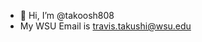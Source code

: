 - 👋 Hi, I’m @takoosh808
- My WSU Email is travis.takushi@wsu.edu

<!---
takoosh808/takoosh808 is a ✨ special ✨ repository because its `README.md` (this file) appears on your GitHub profile.
You can click the Preview link to take a look at your changes.
--->
